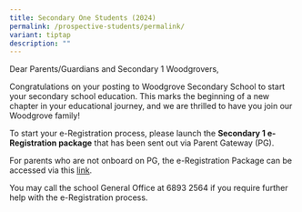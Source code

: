 ```yaml
---
title: Secondary One Students (2024)
permalink: /prospective-students/permalink/
variant: tiptap
description: ""
---
```

<p>Dear Parents/Guardians and Secondary 1 Woodgrovers,</p><p>Congratulations on your posting to Woodgrove Secondary School to start your secondary school education. This marks the beginning of a new chapter in your educational journey, and we are thrilled to have you join our Woodgrove family!</p><p>To start your e-Registration process, please launch the <strong>Secondary 1 e-Registration package</strong> that has been sent out via Parent Gateway (PG).</p><p>For parents who are not onboard on PG, the e-Registration Package can be accessed via this <a href="https://go.gov.sg/2024s1eregistrationpackage" rel="noopener noreferrer nofollow" target="_blank">link</a>.</p><p>You may call the school General Office at 6893 2564 if you require further help with the e-Registration process.</p>